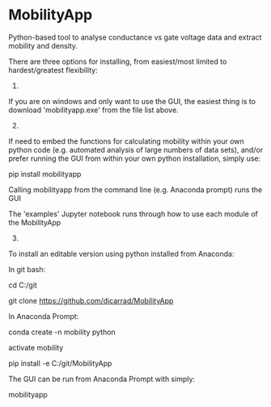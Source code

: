 # MobilityApp
Python-based tool to analyse conductance vs gate voltage data and extract mobility and density.

There are three options for installing, from easiest/most limited to hardest/greatest flexibility:

1. 

If you are on windows and only want to use the GUI, the easiest thing is to download 'mobilityapp.exe' from the file list above.

2. 

If need to embed the functions for calculating mobility within your own python code (e.g. automated analysis of large numbers of data sets), and/or prefer running the GUI from within your own python installation, simply use:

pip install mobilityapp

Calling mobilityapp from the command line (e.g. Anaconda prompt) runs the GUI

The 'examples' Jupyter notebook runs through how to use each module of the MobilityApp

3. 

To install an editable version using python installed from Anaconda:

In git bash:

cd C:/git

git clone https://github.com/djcarrad/MobilityApp

In Anaconda Prompt:

conda create -n mobility python

activate mobility

pip install -e C:/git/MobilityApp


The GUI can be run from Anaconda Prompt with simply:

mobilityapp